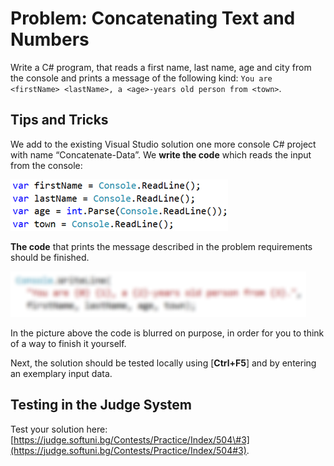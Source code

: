 # Problem: Concatenating Text and Numbers

Write a C\# program, that reads a first name, last name, age and city from the console and prints a message of the following kind: `You are <firstName> <lastName>, a <age>-years old person from <town>`.

## Tips and Tricks

We add to the existing Visual Studio solution one more console C\# project with name “Concatenate-Data”.    We **write the code** which reads the input from the console:

![](/assets/chapter-2-images/04.Concatenate-data-01.png)

**The code** that prints the message described in the problem requirements should be finished.

![](/assets/chapter-2-images/04.Concatenate-data-02.png)

In the picture above the code is blurred on purpose, in order for you to think of a way to finish it yourself.

Next, the solution should be tested locally using \[**Ctrl+F5**\] and by entering an exemplary input data.

## Testing in the Judge System

Test your solution here: [https://judge.softuni.bg/Contests/Practice/Index/504\#3](https://judge.softuni.bg/Contests/Practice/Index/504#3).


